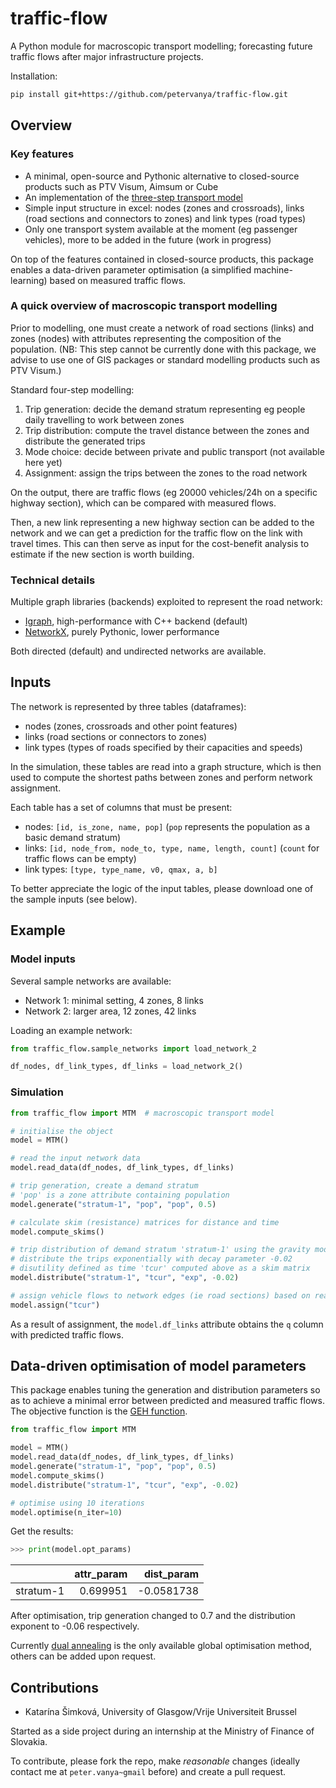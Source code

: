 # traffic-flow

A Python module for macroscopic transport modelling; forecasting future traffic flows after major infrastructure projects.

Installation:
```bash
pip install git+https://github.com/petervanya/traffic-flow.git
```

## Overview

### Key features
- A minimal, open-source and Pythonic alternative to closed-source products such as PTV Visum, Aimsum or Cube
- An implementation of the [three-step transport model](https://www.transitwiki.org/TransitWiki/index.php/Four-step_travel_model)
- Simple input structure in excel: nodes (zones and crossroads), links (road sections and connectors to zones) and link types (road types)
- Only one transport system available at the moment (eg passenger vehicles), more to be added in the future (work in progress)

On top of the features contained in closed-source products, this package enables a data-driven parameter optimisation (a simplified machine-learning) based on measured traffic flows.

### A quick overview of macroscopic transport modelling
Prior to modelling, one must create a network of road sections (links) and zones (nodes) with attributes representing the composition of the population. (NB: This step cannot be currently done with this package, we advise to use one of GIS packages or standard modelling products such as PTV Visum.)

Standard four-step modelling:
1. Trip generation: decide the demand stratum representing eg people daily travelling to work between zones
2. Trip distribution: compute the travel distance between the zones and distribute the generated trips
3. Mode choice: decide between private and public transport (not available here yet)
4. Assignment: assign the trips between the zones to the road network

On the output, there are traffic flows (eg 20000 vehicles/24h on a specific highway section), which can be compared with measured flows.

Then, a new link representing a new highway section can be added to the network and we can get a prediction for the traffic flow on the link with travel times. This can then serve as input for the cost-benefit analysis to estimate if the new section is worth building.

### Technical details
Multiple graph libraries (backends) exploited to represent the road network:
- [Igraph](https://igraph.org/python/), high-performance with C++ backend (default)
- [NetworkX](https://networkx.org/), purely Pythonic, lower performance

Both directed (default) and undirected networks are available.


## Inputs
The network is represented by three tables (dataframes):
* nodes (zones, crossroads and other point features)
* links (road sections or connectors to zones)
* link types (types of roads specified by their capacities and speeds)

In the simulation, these tables are read into a graph structure, which is then used to compute the shortest paths between zones and perform network assignment.

Each table has a set of columns that must be present:
- nodes: `[id, is_zone, name, pop]` (`pop` represents the population as a basic demand stratum)
- links: `[id, node_from, node_to, type, name, length, count]` (`count` for traffic flows can be empty)
- link types: `[type, type_name, v0, qmax, a, b]`

To better appreciate the logic of the input tables, please download one of the sample inputs (see below).


## Example

### Model inputs
Several sample networks are available:
* Network 1: minimal setting, 4 zones, 8 links
* Network 2: larger area, 12 zones, 42 links

Loading an example network:
```python
from traffic_flow.sample_networks import load_network_2

df_nodes, df_link_types, df_links = load_network_2()
```

### Simulation
```python
from traffic_flow import MTM  # macroscopic transport model

# initialise the object
model = MTM()

# read the input network data
model.read_data(df_nodes, df_link_types, df_links)

# trip generation, create a demand stratum
# 'pop' is a zone attribute containing population
model.generate("stratum-1", "pop", "pop", 0.5)

# calculate skim (resistance) matrices for distance and time
model.compute_skims()

# trip distribution of demand stratum 'stratum-1' using the gravity model
# distribute the trips exponentially with decay parameter -0.02 
# disutility defined as time 'tcur' computed above as a skim matrix
model.distribute("stratum-1", "tcur", "exp", -0.02)

# assign vehicle flows to network edges (ie road sections) based on real travel time:
model.assign("tcur")
```

As a result of assignment, the `model.df_links` attribute obtains the `q` column with predicted traffic flows.


## Data-driven optimisation of model parameters
This package enables tuning the generation and distribution parameters so as to achieve a minimal error between predicted and measured traffic flows. The objective function is the [GEH function](https://en.wikipedia.org/wiki/GEH_statistic).

```python
from traffic_flow import MTM

model = MTM()
model.read_data(df_nodes, df_link_types, df_links)
model.generate("stratum-1", "pop", "pop", 0.5)
model.compute_skims()
model.distribute("stratum-1", "tcur", "exp", -0.02)

# optimise using 10 iterations
model.optimise(n_iter=10)
```

Get the results:
```python
>>> print(model.opt_params)
```
|           |   attr_param |   dist_param |
|:----------|-------------:|-------------:|
| stratum-1 |     0.699951 |   -0.0581738 |

After optimisation, trip generation changed to 0.7 and the distribution exponent to -0.06 respectively.

Currently [dual annealing](https://docs.scipy.org/doc/scipy/reference/generated/scipy.optimize.dual_annealing.html)
is the only available global optimisation method, others can be added upon request.


## Contributions
- Katarína Šimková, University of Glasgow/Vrije Universiteit Brussel

Started as a side project during an internship at the Ministry of Finance of Slovakia.

To contribute, please fork the repo, make *reasonable* changes (ideally contact me at `peter.vanya~gmail` before) and create a pull request.
